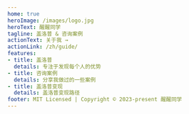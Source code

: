 ```yaml
---
home: true
heroImage: /images/logo.jpg
heroText: 醒醒同学
tagline: 盖洛普 & 咨询案例
actionText: 关于我 →
actionLink: /zh/guide/
features:
- title: 盖洛普
  details: 专注于发现每个人的优势
- title: 咨询案例
  details: 分享我做过的一些案例
- title: 盖洛普变现
  details: 盖洛普变现路径
footer: MIT Licensed | Copyright © 2023-present 醒醒同学
---
```

